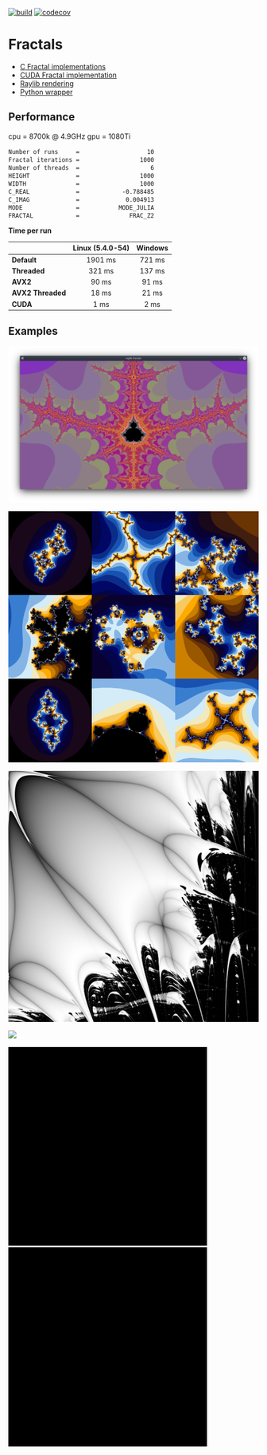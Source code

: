 [![build](https://github.com/seird/fractals/actions/workflows/build.yml/badge.svg)](https://github.com/seird/fractals/actions) [![codecov](https://codecov.io/gh/seird/fractals/branch/master/graph/badge.svg)](https://codecov.io/gh/seird/fractals)

# Fractals

- [C Fractal implementations](c-fractals)
- [CUDA Fractal implementation](cuda-fractals)
- [Raylib rendering](raylib-fractals)
- [Python wrapper](python-fractals)


## Performance

cpu = 8700k @ 4.9GHz
gpu = 1080Ti

```
Number of runs     =                   10
Fractal iterations =                 1000
Number of threads  =                    6
HEIGHT             =                 1000
WIDTH              =                 1000
C_REAL             =            -0.788485
C_IMAG             =             0.004913
MODE               =           MODE_JULIA
FRACTAL            =              FRAC_Z2
```

**Time per run**

|                 |  Linux (5.4.0-54)  |  Windows  |
|-----------------|:------------------:|:---------:|
|**Default**      | 1901 ms            | 721 ms    |
|**Threaded**     | 321  ms            | 137 ms    |
|**AVX2**         | 90   ms            | 91  ms    |
|**AVX2 Threaded**| 18   ms            | 21  ms    |
|**CUDA**         | 1    ms            | 2   ms    |


## Examples


![images/example.png](raylib-fractals/images/example.png)

![](images/example_ultra.png)

![](images/example_lyapunov_AABAB.png)

![](images/example_raylib.gif)

<p float="left">
  <img src="images/example_iteration_1.gif" width="400" />
  <img src="images/example_iteration_2.gif" width="400" /> 
</p>
